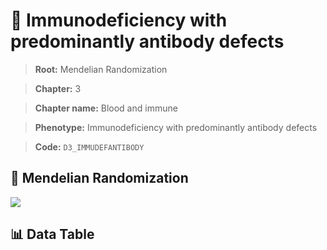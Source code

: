 # 🧪 Immunodeficiency with predominantly antibody defects

> **Root:** Mendelian Randomization

> **Chapter:** 3  

> **Chapter name:** Blood and immune

> **Phenotype:** Immunodeficiency with predominantly antibody defects  

> **Code:** `D3_IMMUDEFANTIBODY`

## 🧬 Mendelian Randomization  

<img src="/MR/Figures/Forward/D3_IMMUDEFANTIBODY.png"/>

## 📊 Data Table

<CsvTableMRF src="/public/MR/Data/Forward/D3_IMMUDEFANTIBODY.csv"/>
